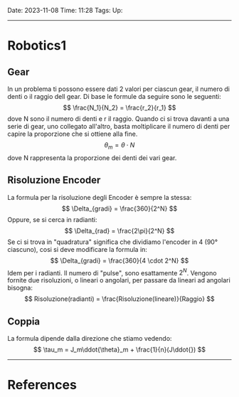 Date: 2023-11-08
Time: 11:28
Tags:
Up: 

---
# Robotics1

## Gear
In un problema ti possono essere dati 2 valori per ciascun gear, il numero di denti o il raggio dell gear. Di base le formule da seguire sono le seguenti:
$$
\frac{N_1}{N_2} = \frac{r_2}{r_1}
$$
dove N sono il numero di denti e r il raggio.
Quando ci si trova davanti a una serie di gear, uno collegato all'altro, basta moltiplicare il numero di denti per capire la proporzione che si ottiene alla fine.
$$
\theta_m = \theta \cdot N
$$
dove N rappresenta la proporzione dei denti dei vari gear.

## Risoluzione Encoder
La formula per la risoluzione degli Encoder è sempre la stessa:
$$
\Delta_{gradi} = \frac{360}{2^N}
$$
Oppure, se si cerca in radianti:
$$
\Delta_{rad} = \frac{2\pi}{2^N}
$$
Se ci si trova in "quadratura" significa che dividiamo l'encoder in 4 (90° ciascuno), cosi si deve modificare la formula in:
$$
\Delta_{gradi} = \frac{360}{4 \cdot 2^N}
$$
Idem per i radianti.
Il numero di "pulse", sono esattamente $2^N$.
Vengono fornite due risoluzioni, o lineari o angolari, per passare da lineari ad angolari bisogna:
$$
Risoluzione(radianti) = \frac{Risoluzione(lineare)}{Raggio}
$$

## Coppia
La formula dipende dalla direzione che stiamo vedendo:
$$
\tau_m = J_m\ddot{\theta}_m + \frac{1}{n}(J\ddot{})
$$

---
# References

